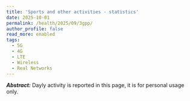 ```yaml
---
title: 'Sports and other activities - statistics'
date: 2025-10-01
permalink: /health/2025/09/3gpp/
author_profile: false
read_more: enabled
tags:
  - 5G
  - 4G
  - LTE
  - Wireless
  - Real Networks
---
```


***Abstract:*** Dayly activity is reported in this page, it is for personal usage only.

<html>
<script src="https://cdnjs.cloudflare.com/ajax/libs/Chart.js/2.5.0/Chart.min.js"></script>
<body>
<canvas id="myChart" style="width:100%;max-width:600px"></canvas>

<script>
const xValues = 
[  1,  2,  3,  4,  5,  6,  7,  8,  9, 10, 11, 12, 13, 14, 15, 16, 17, 18, 19, 20, 21, 22, 23, 24, 25, 26, 27, 28];
const yCrossCountry = 
[  0,  1,  0,  0,  0,  0,  0,  0,  0,  1,  0,  0,  1,  0,  0,  0,  0,  0,  0,  0,  0,  0,  0,  0,  0,  0,  1,  0];
const ySwimming = 
[  1,0.5,  0,  0,  0,  0,  0,  0,  0,0.5,  0,  0,  1,  0,  0,  0,  0,  0,  0,  0,  0,  0,  0,  0,  0,  0,  0,  0];
const yGym =
[  0,0.1,  0,  0,  0,  0,  0,  0,  0,  2,  0,  0,  0,  0,  0,  0,  0,  0,  0,  0,  0,  0,  0,  0,  0,  0,  0,  0];

// Function to calculate the sum of corresponding elements from two arrays
function Arrays_sum(array1, array2) {
  // Initialize an empty array to store the sum of corresponding elements
  var result = [];

  // Initialize counters for iterating through the arrays
  var ctr = 0;
  var x = 0;

  // Check if array1 is empty, return an error message if true
  if (array1.length === 0)
    return "array1 is empty";

  // Check if array2 is empty, return an error message if true
  if (array2.length === 0)
    return "array2 is empty";

  // Iterate through arrays until the end of either array is reached
  while (ctr < array1.length && ctr < array2.length) {
    // Calculate the sum of corresponding elements and push it to the result array
    result.push(array1[ctr] + array2[ctr]);
    // Increment the counter
    ctr++;
  }

  // Check if array1 is exhausted
  if (ctr === array1.length) {
    // Append the remaining elements from array2 to the result array
    for (x = ctr; x < array2.length; x++) {
      result.push(array2[x]);
    }
  } else {
    // Append the remaining elements from array1 to the result array
    for (x = ctr; x < array1.length; x++) {
      result.push(array1[x]);
    }
  }

  // Return the resulting array
  return result;
};


new Chart("myChart", {
  type: "line",
  data: {
    labels: xValues,
    datasets: [{ 
      data: yCrossCountry,
      borderColor: "red",
	  label: "cross-country",
      fill: false
    }, { 
      data: ySwimming,
      borderColor: "green",
	  label: "swimming",
      fill: false
    }, { 
      data: yGym,
      borderColor: "blue",
	  label: "Gym",
      fill: false
    }, { 
	  data:  yGym ,
      borderColor: "black",
	  label: "Acculative of all activities ",
      fill: false
	  }]
  },
  options: {
    legend: {display: true}
  }
});
</script>

</body>
</html>